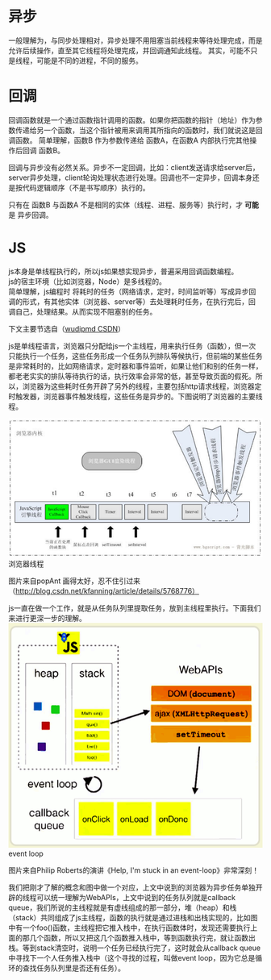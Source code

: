 # 异步
一般理解为，与同步处理相对，异步处理不用阻塞当前线程来等待处理完成，而是允许后续操作，直至其它线程将处理完成，并回调通知此线程。
其实，可能不只是线程，可能是不同的进程，不同的服务。

# 回调
回调函数就是一个通过函数指针调用的函数。如果你把函数的指针（地址）作为参数传递给另一个函数，当这个指针被用来调用其所指向的函数时，我们就说这是回调函数。
简单理解，函数B 作为参数传递给 函数A，在函数A 内部执行完其他操作后回调 函数B。

回调与异步没有必然关系。异步不一定回调，比如：client发送请求给server后，server异步处理，client轮询处理状态进行处理。回调也不一定异步，回调本身还是按代码逻辑顺序（不是书写顺序）执行的。

只有在 函数B 与函数A 不是相同的实体（线程、进程、服务等）执行时，才 **可能** 是 异步回调。

# JS
js本身是单线程执行的，所以js如果想实现异步，普遍采用回调函数编程。  
js的宿主环境（比如浏览器，Node）是多线程的。  
简单理解，js编程时 将耗时的任务（网络请求，定时，时间监听等）写成异步回调的形式，有其他实体（浏览器、server等）去处理耗时任务，在执行完后，回调自己，处理结果。从而实现不阻塞别的任务。

下文主要节选自（[wudipmd CSDN](https://www.cnblogs.com/woodyblog/p/6061671.html)）

js是单线程语言，浏览器只分配给js一个主线程，用来执行任务（函数），但一次只能执行一个任务，这些任务形成一个任务队列排队等候执行，但前端的某些任务是非常耗时的，比如网络请求，定时器和事件监听，如果让他们和别的任务一样，都老老实实的排队等待执行的话，执行效率会非常的低，甚至导致页面的假死。所以，浏览器为这些耗时任务开辟了另外的线程，主要包括http请求线程，浏览器定时触发器，浏览器事件触发线程，这些任务是异步的。下图说明了浏览器的主要线程。

![](./image/js-thread.png)
浏览器线程

图片来自popAnt 画得太好，忍不住引过来 （http://blog.csdn.net/kfanning/article/details/5768776）

js一直在做一个工作，就是从任务队列里提取任务，放到主线程里执行。下面我们来进行更深一步的理解。
![](./image/event-loop.png)
event loop

图片来自Philip Roberts的演讲《Help, I'm stuck in an event-loop》非常深刻！

我们把刚才了解的概念和图中做一个对应，上文中说到的浏览器为异步任务单独开辟的线程可以统一理解为WebAPIs，上文中说到的任务队列就是callback queue，我们所说的主线程就是有虚线组成的那一部分，堆（heap）和栈（stack）共同组成了js主线程，函数的执行就是通过进栈和出栈实现的，比如图中有一个foo()函数，主线程把它推入栈中，在执行函数体时，发现还需要执行上面的那几个函数，所以又把这几个函数推入栈中，等到函数执行完，就让函数出栈。等到stack清空时，说明一个任务已经执行完了，这时就会从callback queue中寻找下一个人任务推入栈中（这个寻找的过程，叫做event loop，因为它总是循环的查找任务队列里是否还有任务）。